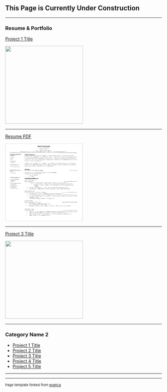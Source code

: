 ## **This Page is Currently Under Construction**

---

### Resume & Portfolio 

[Project 1 Title](/sample_page)

<img width="250" height="250" src="images/dummy_thumbnail.jpg?raw=true"/>

---

[Resume PDF](/pdf/resume.pdf)

<img width="250" height="250" src="images\resume thumbnail.png"/> 

---
[Project 3 Title](http://example.com/)

<img width="250" height="250" src="images/dummy_thumbnail.jpg?raw=true"/>

---

### Category Name 2

- [Project 1 Title](http://example.com/)
- [Project 2 Title](http://example.com/)
- [Project 3 Title](http://example.com/)
- [Project 4 Title](http://example.com/)
- [Project 5 Title](http://example.com/)

---




---
<p style="font-size:11px">Page template forked from <a href="https://github.com/evanca/quick-portfolio">evanca</a></p>
<!-- Remove above link if you don't want to attibute -->

